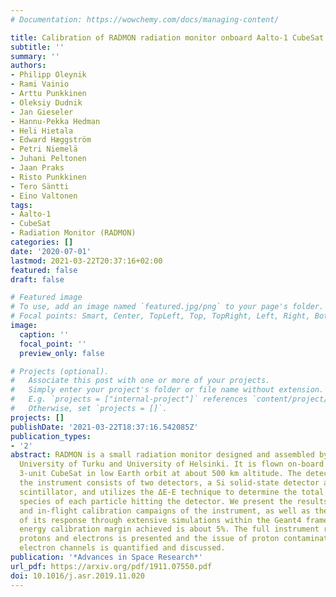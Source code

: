 ```yaml
---
# Documentation: https://wowchemy.com/docs/managing-content/

title: Calibration of RADMON radiation monitor onboard Aalto-1 CubeSat
subtitle: ''
summary: ''
authors:
- Philipp Oleynik
- Rami Vainio
- Arttu Punkkinen
- Oleksiy Dudnik
- Jan Gieseler
- Hannu-Pekka Hedman
- Heli Hietala
- Edward Hæggström
- Petri Niemelä
- Juhani Peltonen
- Jaan Praks
- Risto Punkkinen
- Tero Säntti
- Eino Valtonen
tags: 
- Aalto-1
- CubeSat
- Radiation Monitor (RADMON)
categories: []
date: '2020-07-01'
lastmod: 2021-03-22T20:37:16+02:00
featured: false
draft: false

# Featured image
# To use, add an image named `featured.jpg/png` to your page's folder.
# Focal points: Smart, Center, TopLeft, Top, TopRight, Left, Right, BottomLeft, Bottom, BottomRight.
image:
  caption: ''
  focal_point: ''
  preview_only: false

# Projects (optional).
#   Associate this post with one or more of your projects.
#   Simply enter your project's folder or file name without extension.
#   E.g. `projects = ["internal-project"]` references `content/project/deep-learning/index.md`.
#   Otherwise, set `projects = []`.
projects: []
publishDate: '2021-03-22T18:37:16.542085Z'
publication_types:
- '2'
abstract: RADMON is a small radiation monitor designed and assembled by students of
  University of Turku and University of Helsinki. It is flown on-board Aalto-1, a
  3-unit CubeSat in low Earth orbit at about 500 km altitude. The detector unit of
  the instrument consists of two detectors, a Si solid-state detector and a CsI(Tl)
  scintillator, and utilizes the ΔE-E technique to determine the total energy and
  species of each particle hitting the detector. We present the results of the on-ground
  and in-flight calibration campaigns of the instrument, as well as the characterization
  of its response through extensive simulations within the Geant4 framework. The overall
  energy calibration margin achieved is about 5%. The full instrument response to
  protons and electrons is presented and the issue of proton contamination of the
  electron channels is quantified and discussed.
publication: '*Advances in Space Research*'
url_pdf: https://arxiv.org/pdf/1911.07550.pdf
doi: 10.1016/j.asr.2019.11.020
---
```


